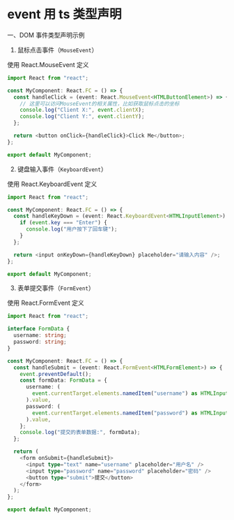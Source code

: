# event 用 ts 类型声明

一、DOM 事件类型声明示例

1. 鼠标点击事件（`MouseEvent`）

使用 React.MouseEvent<HTMLButtonElement> 定义

```typescript
import React from "react";

const MyComponent: React.FC = () => {
  const handleClick = (event: React.MouseEvent<HTMLButtonElement>) => {
    // 这里可以访问MouseEvent的相关属性，比如获取鼠标点击的坐标
    console.log("Client X:", event.clientX);
    console.log("Client Y:", event.clientY);
  };

  return <button onClick={handleClick}>Click Me</button>;
};

export default MyComponent;
```

2. 键盘输入事件（`KeyboardEvent`）

使用 React.KeyboardEvent<HTMLInputElement> 定义

```typescript
import React from "react";

const MyComponent: React.FC = () => {
  const handleKeyDown = (event: React.KeyboardEvent<HTMLInputElement>) => {
    if (event.key === "Enter") {
      console.log("用户按下了回车键");
    }
  };

  return <input onKeyDown={handleKeyDown} placeholder="请输入内容" />;
};

export default MyComponent;
```

3.  表单提交事件（`FormEvent`）

使用 React.FormEvent<HTMLFormElement> 定义

```typescript
import React from "react";

interface FormData {
  username: string;
  password: string;
}

const MyComponent: React.FC = () => {
  const handleSubmit = (event: React.FormEvent<HTMLFormElement>) => {
    event.preventDefault();
    const formData: FormData = {
      username: (
        event.currentTarget.elements.namedItem("username") as HTMLInputElement
      ).value,
      password: (
        event.currentTarget.elements.namedItem("password") as HTMLInputElement
      ).value,
    };
    console.log("提交的表单数据:", formData);
  };

  return (
    <form onSubmit={handleSubmit}>
      <input type="text" name="username" placeholder="用户名" />
      <input type="password" name="password" placeholder="密码" />
      <button type="submit">提交</button>
    </form>
  );
};

export default MyComponent;
```
